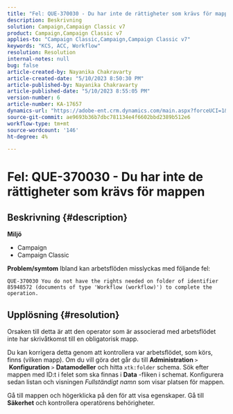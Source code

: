 ```yaml
---
title: "Fel: QUE-370030 - Du har inte de rättigheter som krävs för mappen"
description: Beskrivning
solution: Campaign,Campaign Classic v7
product: Campaign,Campaign Classic v7
applies-to: "Campaign Classic,Campaign,Campaign Classic v7"
keywords: "KCS, ACC, Workflow"
resolution: Resolution
internal-notes: null
bug: false
article-created-by: Nayanika Chakravarty
article-created-date: "5/10/2023 8:50:30 PM"
article-published-by: Nayanika Chakravarty
article-published-date: "5/10/2023 8:55:05 PM"
version-number: 6
article-number: KA-17657
dynamics-url: "https://adobe-ent.crm.dynamics.com/main.aspx?forceUCI=1&pagetype=entityrecord&etn=knowledgearticle&id=a42ea84a-74ef-ed11-8849-6045bd006239"
source-git-commit: ae9693b36b7dbc781134e4f6602bbd2389b512e6
workflow-type: tm+mt
source-wordcount: '146'
ht-degree: 4%

---
```


# Fel: QUE-370030 - Du har inte de rättigheter som krävs för mappen

## Beskrivning {#description}

<b>Miljö</b>
- Campaign
- Campaign Classic

<b>Problem/symtom</b>
Ibland kan arbetsflöden misslyckas med följande fel:


```
QUE-370030 You do not have the rights needed on folder of identifier 85948572 (documents of type 'Workflow (workflow)') to complete the operation.
```



## Upplösning {#resolution}


Orsaken till detta är att den operator som är associerad med arbetsflödet inte har skrivåtkomst till en obligatorisk mapp.

Du kan korrigera detta genom att kontrollera var arbetsflödet, som körs, finns (vilken mapp). Om du vill göra det går du till <b>Administration </b>`>`  <b>Konfiguration</b> `>`  <b>Datamodeller</b> och hitta `xtk:folder` schema. Sök efter mappen med ID:t i felet som ska finnas i <b>Data</b> -fliken i schemat. Konfigurera sedan listan och visningen *Fullständigt namn* som visar platsen för mappen.

Gå till mappen och högerklicka på den för att visa egenskaper. Gå till <b>Säkerhet</b> och kontrollera operatörens behörigheter.
